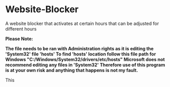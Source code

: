 # Website-Blocker
A website blocker that activates at certain hours that can be adjusted for different hours

**Please Note:**

**The file needs to be ran with Administration rights as it is editing the 'System32' file 'hosts'
To find 'hosts' location follow this file path for Windows "C:/Windows/System32/drivers/etc/hosts" 
Microsoft does not recommend editing any files in 'System32' Therefore use of this program is at your own risk and anything that happens is not my fault.**

This 
